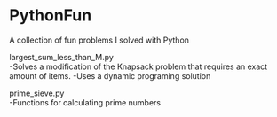 PythonFun
=========

A collection of fun problems I solved with Python

largest_sum_less_than_M.py  
   -Solves a modification of the Knapsack problem that requires an exact amount of items.
   -Uses a dynamic programing solution
	
prime_sieve.py  
   -Functions for calculating prime numbers
